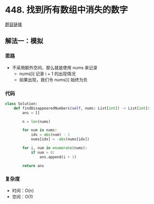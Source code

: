 # 448. 找到所有数组中消失的数字

[题目链接](https://leetcode.cn/problems/find-all-numbers-disappeared-in-an-array/description/)

## 解法一：模拟

### 思路

- 不采用额外空间，那么就是使用 nums 来记录
  - nums[i] 记录 i + 1 的出现情况
  - 如果出现，我们令 nums[i] 始终为负

### 代码

```py
class Solution:
    def findDisappearedNumbers(self, nums: List[int]) -> List[int]:
        ans = []

        n = len(nums)

        for num in nums:
            idx = abs(num) - 1
            nums[idx] = -abs(nums[idx])

        for i, num in enumerate(nums):
            if num > 0:
                ans.append(i + 1)

        return ans
```

### 复杂度

- 时间：O(n)
- 空间：O(1)
